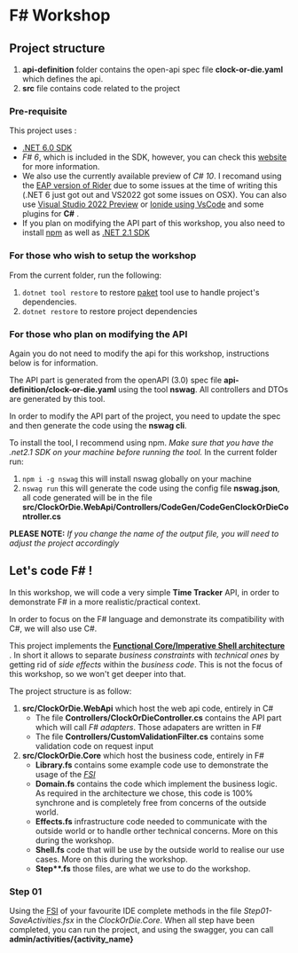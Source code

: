 # F# Workshop

## Project structure

1. __api-definition__ folder contains the open-api spec file __clock-or-die.yaml__ which defines the api.
1. __src__ file contains code related to the project

### Pre-requisite

This project uses :
- [.NET 6.0 SDK](https://dotnet.microsoft.com/download/dotnet/6.0)
- _F# 6_, which is included in the SDK, however, you can check this [website]() for more information.
- We also use the currently available preview of _C# 10_. I recomand using the [EAP version of Rider](https://www.jetbrains.com/rider/nextversion/) due to some issues at the time of writing this (.NET 6 just got out and VS2022 got some issues on OSX). You can also use [Visual Studio 2022 Preview](https://visualstudio.microsoft.com/fr/vs/preview/) or [Ionide using VsCode](https://ionide.io/) and some plugins for __C#__ . 
- If you plan on modifying the API part of this workshop, you also need to install [npm](https://www.npmjs.com/) as well as [.NET 2.1 SDK](https://dotnet.microsoft.com/download/dotnet/2.1)

### For those who wish to setup the workshop

From the current folder, run the following:
1. `dotnet tool restore` to restore [paket](https://fsprojects.github.io/Paket/) tool use to handle project's dependencies.
1. `dotnet restore` to restore project dependencies

### For those who plan on modifying the API

Again you do not need to modify the api for this workshop, instructions below is for information.

The API part is generated from the openAPI (3.0) spec file __api-definition/clock-or-die.yaml__ using the tool __nswag__. All controllers and DTOs are generated by this tool.

In order to modify the API part of the project, you need to update the spec and then generate the code using the __nswag cli__.

To install the tool, I recommend using npm. _Make sure that you have the .net2.1 SDK on your machine before running the tool._ In the current folder run:
1. `npm i -g nswag` this will install nswag globally on your machine
1. `nswag run` this will generate the code using the config file __nswag.json__, all code generated will be in the file __src/ClockOrDie.WebApi/Controllers/CodeGen/CodeGenClockOrDieController.cs__

__PLEASE NOTE:__ _If you change the name of the output file, you will need to adjust the project accordingly_

## Let's code F# !

In this workshop, we will code a very simple __Time Tracker__ API, in order to demonstrate F# in a more realistic/practical context.

In order to focus on the F# language and demonstrate its compatibility with C#, we will also use C#.

This project implements the __[Functional Core/Imperative Shell architecture](https://www.kennethlange.com/functional-core-imperative-shell/)__ . In short it allows to separate _business constraints_ with _technical ones_ by getting rid of _side effects_ within the _business code_. This is not the focus of this workshop, so we won't get deeper into that. 

The project structure is as follow:
1. __src/ClockOrDie.WebApi__ which host the web api code, entirely in C#
   - The file __Controllers/ClockOrDieController.cs__ contains the API part which will call _F# adapters_. Those adapaters are written in F#
   - The file __Controllers/CustomValidationFilter.cs__ contains some validation code on request input
3. __src/ClockOrDie.Core__ which host the business code, entirely in F#
   - __Library.fs__ contains some example code use to demonstrate the usage of the _[FSI](https://docs.microsoft.com/en-us/dotnet/fsharp/tools/fsharp-interactive/)_ 
   - __Domain.fs__ contains the code which implement the business logic. As required in the architecture we chose, this code is 100% synchrone and is completely free from concerns of the outside world.
   - __Effects.fs__ infrastructure code needed to communicate with the outside world or to handle orther technical concerns. More on this during the workshop.
   - __Shell.fs__ code that will be use by the outside world to realise our use cases. More on this during the workshop.
   - __Step**.fs__ those files, are what we use to do the workshop.

### Step 01

Using the [FSI](https://docs.microsoft.com/en-us/dotnet/fsharp/tools/fsharp-interactive/) of your favourite IDE complete methods in the file _Step01-SaveActivities.fsx_ in the _ClockOrDie.Core_.
When all step have been completed, you can run the project, and using the swagger, you can call __admin/activities/{activity_name}__
